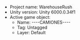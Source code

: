 <!-- UNITY CODE ASSIST INSTRUCTIONS START -->
- Project name: WarehouseRush
- Unity version: Unity 6000.0.34f1
- Active game object:
  - Name: ----CAMIONES----
  - Tag: Untagged
  - Layer: Default
<!-- UNITY CODE ASSIST INSTRUCTIONS END -->
